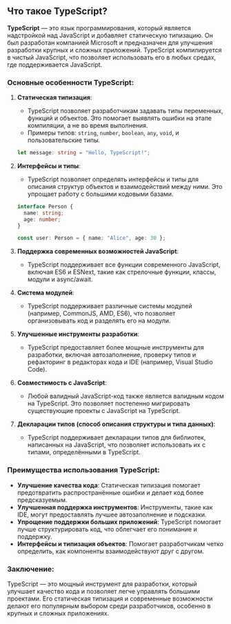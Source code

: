 ## Что такое TypeScript?

**TypeScript** — это язык программирования, который является надстройкой над JavaScript и добавляет статическую типизацию. Он был разработан компанией Microsoft и предназначен для улучшения разработки крупных и сложных приложений. TypeScript компилируется в чистый JavaScript, что позволяет использовать его в любых средах, где поддерживается JavaScript.

### Основные особенности TypeScript:

1. **Статическая типизация**:
   - TypeScript позволяет разработчикам задавать типы переменных, функций и объектов. Это помогает выявлять ошибки на этапе компиляции, а не во время выполнения.
   - Примеры типов: `string`, `number`, `boolean`, `any`, `void`, и пользовательские типы.

   ```typescript
   let message: string = "Hello, TypeScript!";
   ```

2. **Интерфейсы и типы**:
   - TypeScript позволяет определять интерфейсы и типы для описания структур объектов и взаимодействий между ними. Это упрощает работу с большими кодовыми базами.
   
   ```typescript
   interface Person {
     name: string;
     age: number;
   }
   
   const user: Person = { name: "Alice", age: 30 };
   ```

3. **Поддержка современных возможностей JavaScript**:
   - TypeScript поддерживает все функции современного JavaScript, включая ES6 и ESNext, такие как стрелочные функции, классы, модули и async/await.

4. **Система модулей**:
   - TypeScript поддерживает различные системы модулей (например, CommonJS, AMD, ES6), что позволяет организовывать код и разделять его на модули.

5. **Улучшенные инструменты разработки**:
   - TypeScript предоставляет более мощные инструменты для разработки, включая автозаполнение, проверку типов и рефакторинг в редакторах кода и IDE (например, Visual Studio Code).

6. **Совместимость с JavaScript**:
   - Любой валидный JavaScript-код также является валидным кодом на TypeScript. Это позволяет постепенно мигрировать существующие проекты с JavaScript на TypeScript.

7. **Декларации типов (способ описания структуры и типа данных)**:
   - TypeScript поддерживает декларации типов для библиотек, написанных на JavaScript, что позволяет использовать их с типами, определёнными в TypeScript.

### Преимущества использования TypeScript:

- **Улучшение качества кода**: Статическая типизация помогает предотвратить распространённые ошибки и делает код более предсказуемым.
- **Улучшенная поддержка инструментов**: Инструменты, такие как IDE, могут предоставлять лучшее автозаполнение и подсказки.
- **Упрощение поддержки больших приложений**: TypeScript помогает лучше структурировать код, что облегчает его понимание и поддержку.
- **Интерфейсы и типизация объектов**: Помогает разработчикам четко определить, как компоненты взаимодействуют друг с другом.

### Заключение:
TypeScript — это мощный инструмент для разработки, который улучшает качество кода и позволяет легче управлять большими проектами. Его статическая типизация и современные возможности делают его популярным выбором среди разработчиков, особенно в крупных и сложных приложениях.